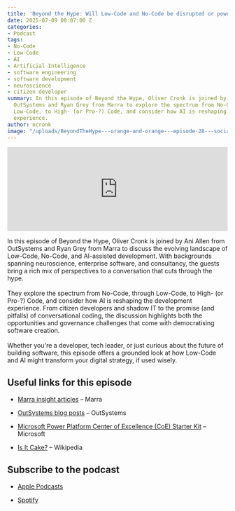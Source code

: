 ```yaml
---
title: 'Beyond the Hype: Will Low-Code and No-Code be disrupted or powered up by AI?'
date: 2025-07-09 08:07:00 Z
categories:
- Podcast
tags:
- No-Code
- Low-Code
- AI
- Artificial Intelligence
- software engineering
- software development
- neuroscience
- citizen developer
summary: In this episode of Beyond the Hype, Oliver Cronk is joined by Ani Allen from
  OutSystems and Ryan Grey from Marra to explore the spectrum from No-Code, through
  Low-Code, to High- (or Pro-?) Code, and consider how AI is reshaping the development
  experience.
author: ocronk
image: "/uploads/BeyondTheHype---orange-and-orange---episode-28---social.jpg"
---
```


<iframe title="Embed Player" src="https://play.libsyn.com/embed/episode/id/37273210/height/192/theme/modern/size/large/thumbnail/yes/custom-color/ffffff/time-start/00:00:00/playlist-height/200/direction/backward/download/yes/font-color/252525" height="192" width="100%" scrolling="no" allowfullscreen="" webkitallowfullscreen="true" mozallowfullscreen="true" oallowfullscreen="true" msallowfullscreen="true" style="border: none;"></iframe>

In this episode of Beyond the Hype, Oliver Cronk is joined by Ani Allen from OutSystems and Ryan Grey from Marra to discuss the evolving landscape of Low-Code, No-Code, and AI-assisted development. With backgrounds spanning neuroscience, enterprise software, and consultancy, the guests bring a rich mix of perspectives to a conversation that cuts through the hype.\
 \
They explore the spectrum from No-Code, through Low-Code, to High- (or Pro-?) Code, and consider how AI is reshaping the development experience. From citizen developers and shadow IT to the promise (and pitfalls) of conversational coding, the discussion highlights both the opportunities and governance challenges that come with democratising software creation.\
 \
Whether you're a developer, tech leader, or just curious about the future of building software, this episode offers a grounded look at how Low-Code and AI might transform your digital strategy, if used wisely.

## Useful links for this episode

* [Marra insight articles](https://marra.co.uk/insights/) – Marra

* [OutSystems blog posts](https://www.outsystems.com/blog/) – OutSystems

* [Microsoft Power Platform Center of Excellence (CoE) Starter Kit](https://learn.microsoft.com/en-us/power-platform/guidance/coe/starter-kit) – Microsoft

* [Is It Cake?](https://en.wikipedia.org/wiki/Is_It_Cake%3F) – Wikipedia

## Subscribe to the podcast

* [Apple Podcasts](https://podcasts.apple.com/dk/podcast/beyond-the-hype/id1612265563)

* [Spotify](https://open.spotify.com/show/2BlwBJ7JoxYpxU4GBmuR4x)